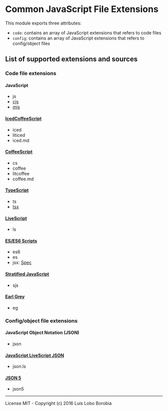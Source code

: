 # Common JavaScript File Extensions
This module exports three attributes:

- `code`: contains an array of JavaScript extensions that refers to code files
- `config`: contains an array of JavaScript extensions that refers to config/object files

## List of supported extensions and sources

### Code file extensions

#### JavaScript

- js
- [cjs](https://nodejs.org/api/esm.html#esm_ecmascript_modules)
- [mjs](https://nodejs.org/api/esm.html#esm_ecmascript_modules)

#### [IcedCoffeeScript](http://maxtaco.github.io/coffee-script/)

- iced
- liticed
- iced.md

#### [CoffeeScript](http://coffeescript.org/)

- cs
- coffee
- litcoffee
- coffee.md

#### [TypeScript](https://www.typescriptlang.org/)

- ts
- [tsx](https://www.typescriptlang.org/docs/handbook/jsx.html)

#### [LiveScript](http://livescript.net/)

- ls

#### [ES/ES6 Scripts](https://babeljs.io)
  
- es6
- es
- jsx: [Spec](https://facebook.github.io/jsx)

#### [Stratified JavaScript](http://onilabs.com/stratifiedjs)
  
- sjs

#### [Earl Grey](http://www.earl-grey.io/)

- eg

### Config/object file extensions

#### JavaScript Object Notation (JSON)

- json

#### [JavaScript LiveScript JSON](http://livescript.net/)

- json.ls

#### [JSON 5](http://json5.org)

- json5

---
License MIT - Copyright (c) 2016 Luis Lobo Borobia
